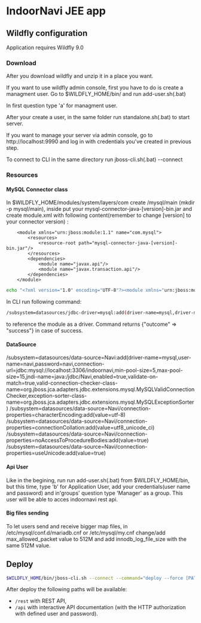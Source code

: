 

# IndoorNavi JEE app

## Wildfly configuration

Application requires Wildfly 9.0

### Download

After you download wildfly and unzip it in a place you want.

If you want to use wildfly admin console, first you have to do is create a managment user.
Go to $WILDFLY_HOME/bin/ and run add-user.sh(.bat)

In first question type 'a' for managment user.

After your create a user, in the same folder run standalone.sh(.bat) to start server.

If you want to manage your server via admin console, go to http://localhost:9990 and log in with credentials you've created in previous step.

To connect to CLI in the same directory run jboss-cli.sh(.bat) --connect

### Resources

#### MySQL Connector class

In $WILDFLY_HOME/modules/system/layers/com create /mysql/main (mkdir -p mysql/main), inside put your mysql-connector-java-[version]-bin.jar
and create module.xml with following content(remember to change [version] to your connector version) :

<?xml version="1.0" encoding="UTF-8"?>
        <module xmlns="urn:jboss:module:1.1" name="com.mysql">
            <resources>
                <resource-root path="mysql-connector-java-[version]-bin.jar"/>
            </resources>
            <dependencies>
                <module name="javax.api"/>
                <module name="javax.transaction.api"/>
            </dependencies>
        </module>
```bash
echo "<?xml version="1.0" encoding="UTF-8"?><module xmlns="urn:jboss:module:1.1" name="com.mysql"><resources><resource-root path="mysql-connector-java-[version]-bin.jar"/></resources><dependencies><module name="javax.api"/><module name="javax.transaction.api"/></dependencies></module>" >> module.xml
```
In CLI run following command:

```bash
/subsystem=datasources/jdbc-driver=mysql:add(driver-name=mysql,driver-module-name=com.mysql,driver-class-name=com.mysql.jdbc.Driver)
```

to reference the module as a driver. Command returns {"outcome" => "success"} in case of success.

#### DataSource

/subsystem=datasources/data-source=Navi:add(driver-name=mysql,user-name=navi,password=navi,connection-url=jdbc:mysql://localhost:3306/indoornavi,min-pool-size=5,max-pool-size=15,jndi-name=java:/jdbc/Navi,enabled=true,validate-on-match=true,valid-connection-checker-class-name=org.jboss.jca.adapters.jdbc.extensions.mysql.MySQLValidConnectionChecker,exception-sorter-class-name=org.jboss.jca.adapters.jdbc.extensions.mysql.MySQLExceptionSorter)
/subsystem=datasources/data-source=Navi/connection-properties=characterEncoding:add(value=utf-8)
/subsystem=datasources/data-source=Navi/connection-properties=connectionCollation:add(value=utf8_unicode_ci)
/subsystem=datasources/data-source=Navi/connection-properties=noAccessToProcedureBodies:add(value=true)
/subsystem=datasources/data-source=Navi/connection-properties=useUnicode:add(value=true)

#### Api User

Like in the begining, run run add-user.sh(.bat) from $WILDFLY_HOME/bin, but this time, type 'b' for Application User, add your credentials(user name and password) and in'groups' question type 'Manager' as a group.
This user will be able to acces indoornavi rest api.

#### Big files sending

To let users send and receive bigger map files, in /etc/mysql/conf.d/mariadb.cnf or /etc/mysql/my.cnf change/add max_allowed_packet value to 512M and add innodb_log_file_size with the same 512M value.

## Deploy

```bash
$WILDFLY_HOME/bin/jboss-cli.sh --connect --command="deploy --force [PATH_TO_WAR]"
```
After deploy the following paths will be available:
- `/rest` with REST API,
- `/api` with interactive API documentation (with the HTTP authorization with defined user and password).
